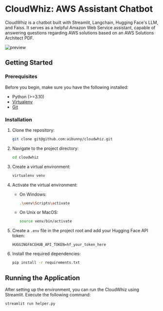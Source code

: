 # CloudWhiz: AWS Assistant Chatbot

 CloudWhiz is a chatbot built with Streamlit, Langchain, Hugging Face's LLM, and Faiss. It serves as a helpful Amazon Web Service assistant, capable of answering questions regarding AWS solutions based on an AWS Solutions Architect PDF.

![preview]()

## Getting Started

### Prerequisites

Before you begin, make sure you have the following installed:

- Python (>=3.10)
- [Virtualenv](https://virtualenv.pypa.io/en/latest/)
- [Git](https://git-scm.com/)

### Installation

1. Clone the repository:

   ```bash
   git clone git@github.com:aibunny/cloudwhiz.git
   ```
2. Navigate to the project directory:

   ```bash
   cd cloudwhiz
   ```
3. Create a virtual environment:

   ```bash
   virtualenv venv
   ```
4. Activate the virtual environment:

   - On Windows:

     ```bash
     .\venv\Scripts\activate
     ```
   - On Unix or MacOS:

     ```bash
     source venv/bin/activate
     ```
5. Create a `.env` file in the project root and add your Hugging Face API token:

   ```env
   HUGGINGFACEHUB_API_TOKEN=hf_your_token_here
   ```
6. Install the required dependencies:

   ```bash
   pip install -r requirements.txt
   ```

## Running the Application

After setting up the environment, you can run the CloudWhiz  using Streamlit. Execute the following command:

```bash
streamlit run helper.py
```

